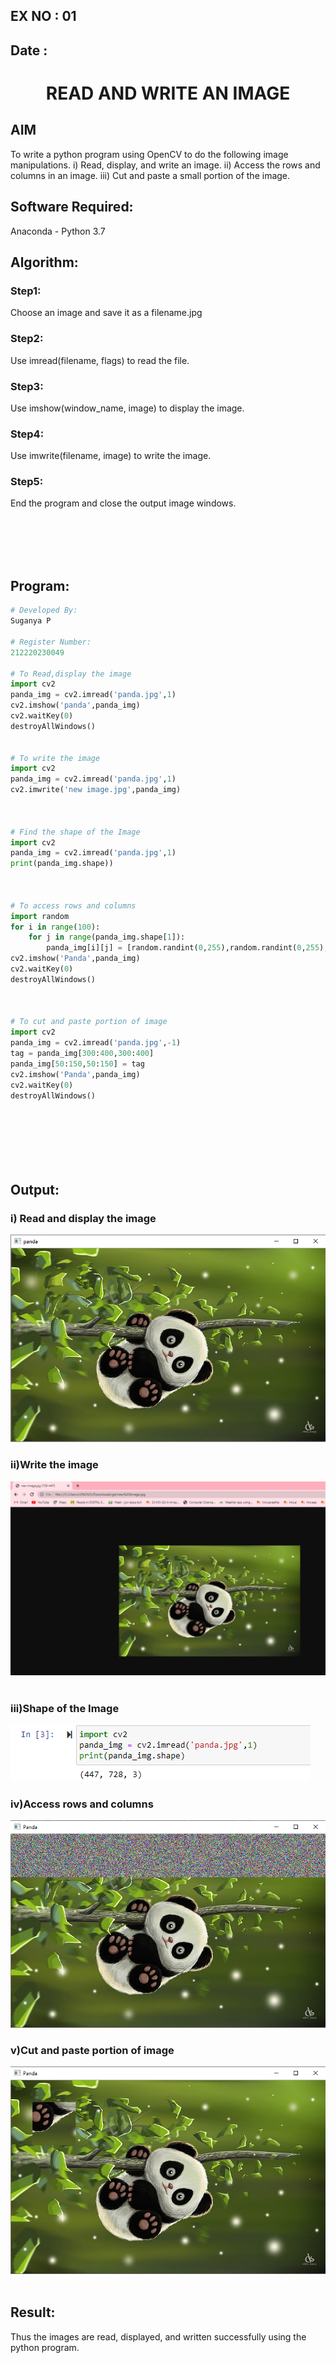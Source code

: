 ## EX NO : 01
## Date : 
# <p align="center"> READ AND WRITE AN IMAGE </P>


## AIM
To write a python program using OpenCV to do the following image manipulations.
i) Read, display, and write an image.
ii) Access the rows and columns in an image.
iii) Cut and paste a small portion of the image.

## Software Required:
Anaconda - Python 3.7
## Algorithm:
### Step1:
Choose an image and save it as a filename.jpg
### Step2:
Use imread(filename, flags) to read the file.
### Step3:
Use imshow(window_name, image) to display the image.
### Step4:
Use imwrite(filename, image) to write the image.
### Step5:
End the program and close the output image windows.

<br>
<br>
<br>
<br>

## Program:
```python
# Developed By:
Suganya P

# Register Number:
212220230049

# To Read,display the image
import cv2
panda_img = cv2.imread('panda.jpg',1)
cv2.imshow('panda',panda_img)
cv2.waitKey(0)
destroyAllWindows()


# To write the image
import cv2
panda_img = cv2.imread('panda.jpg',1)
cv2.imwrite('new image.jpg',panda_img)



# Find the shape of the Image
import cv2
panda_img = cv2.imread('panda.jpg',1)
print(panda_img.shape))



# To access rows and columns
import random
for i in range(100):
    for j in range(panda_img.shape[1]):
        panda_img[i][j] = [random.randint(0,255),random.randint(0,255),random.randint(0,255)]
cv2.imshow('Panda',panda_img)
cv2.waitKey(0)
destroyAllWindows()



# To cut and paste portion of image
import cv2
panda_img = cv2.imread('panda.jpg',-1)
tag = panda_img[300:400,300:400]
panda_img[50:150,50:150] = tag
cv2.imshow('Panda',panda_img)
cv2.waitKey(0)
destroyAllWindows()








```
## Output:

### i) Read and display the image
![output](./static/img/Ot1.png)



### ii)Write the image
![output](./static/img/Ot2.png)
<br>
<br>

### iii)Shape of the Image
![output](./static/img/Ot3.png)


### iv)Access rows and columns

![output](./static/img/Ot4.png)



### v)Cut and paste portion of image
![output](./static/img/Ot5.png)
<br>
<br>

## Result:
Thus the images are read, displayed, and written successfully using the python program.


